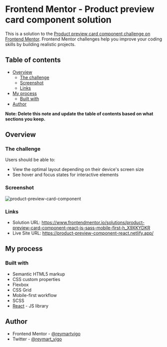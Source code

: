 # Frontend Mentor - Product preview card component solution

This is a solution to the [Product preview card component challenge on Frontend Mentor](https://www.frontendmentor.io/challenges/product-preview-card-component-GO7UmttRfa). Frontend Mentor challenges help you improve your coding skills by building realistic projects. 

## Table of contents

- [Overview](#overview)
  - [The challenge](#the-challenge)
  - [Screenshot](#screenshot)
  - [Links](#links)
- [My process](#my-process)
  - [Built with](#built-with)
- [Author](#author)

**Note: Delete this note and update the table of contents based on what sections you keep.**

## Overview

### The challenge

Users should be able to:

- View the optimal layout depending on their device's screen size
- See hover and focus states for interactive elements

### Screenshot

![product-preview-card-component](https://user-images.githubusercontent.com/111113305/205544236-f6f976d4-8fb3-4c6f-aa16-bfd55be88f46.png)


### Links

- Solution URL: https://www.frontendmentor.io/solutions/product-preview-card-component-react-js-sass-mobile-first-h_X9XKYDKR
- Live Site URL: https://product-preview-component-react.netlify.app/

## My process

### Built with

- Semantic HTML5 markup
- CSS custom properties
- Flexbox
- CSS Grid
- Mobile-first workflow
- SCSS 
- [React](https://reactjs.org/) - JS library

## Author

- Frontend Mentor - [@reymartvigo](https://www.frontendmentor.io/profile/reymartvigo)
- Twitter - [@reymart_vigo](https://www.twitter.com/reymart_vigo)
